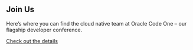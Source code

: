 ## Join Us

Here’s where you can find the cloud native team at Oracle Code One – our flagship developer conference.

[Check out the details](https://cloudnative.oracle.com/events-single.html#events/2018/2018-10-21%20-%20Oracle%20Code%20One/event)
